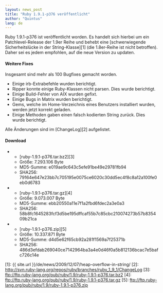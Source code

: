 ```yaml
---
layout: news_post
title: "Ruby 1.9.1-p376 veröffentlicht"
author: "Quintus"
lang: de
---
```


Ruby 1.9.1-p376 ist veröffentlicht worden. Es handelt sich hierbei um
ein Patchlevel-Release der 1.9er Reihe und behebt eine [schwerwiegende
Sicherheitslücke in der String-Klasse][1] (die 1.8er-Reihe ist nicht
betroffen). Daher sei es jedem empfohlen, auf die neue Version zu
updaten.

#### Weitere Fixes

Insgesamt sind mehr als 100 Bugfixes gemacht worden.

* Einige irb-Extrabefehle wurden berichtigt.
* Ripper konnte einige Ruby-Klassen nicht parsen. Dies wurde berichtigt.
* Einige Build-Fehler von AIX wurden gefixt.
* Einige Bugs in Matrix wurden berichtigt.
* Gems, welche im Home-Verzeichnis eines Benutzers installiert wurden,
  werden jetzt korrekt geladen.
* Einige Methoden gaben einen falsch kodierten String zurück. Dies wurde
  berichtigt.

Alle Änderungen sind im [ChangeLog][2] aufgelistet.

#### Download

* * [ruby-1.9.1-p376.tar.bz2][3]
  * Größe: 7.293.106 Byte
  * MD5-Summe: e019ae9c643c5efe91be49e29781fb94
  * SHA256:
    79164e647e23bb7c705195e0075ce6020c30dd5ec4f8c8a12a100fe0eb0d6783

* * [ruby-1.9.1-p376.tar.gz][4]
  * Größe: 9.073.007 Byte
  * MD5-Summe: ebb20550a11e7f1a2fbd6fdec2a3e0a3
  * SHA256:
    58b8fc1645283fcf3d5be195dffcaf55b7c85cbc210074273b57b835409b21ca

* * [ruby-1.9.1-p376.zip][5]
  * Größe: 10.337.871 Byte
  * MD5-Summe: d4d5e62f65cb92a281f1569a7f25371b
  * SHA256:
    486d3efdab269040ce7142964ba3a4e0d46f0a5b812136bcac7e5bafc726c14e



[1]: {{ site.url }}/de/news/2009/12/07/heap-overflow-in-string/
[2]: http://svn.ruby-lang.org/repos/ruby/branches/ruby_1_9_1/ChangeLog
[3]: ftp://ftp.ruby-lang.org/pub/ruby/1.9/ruby-1.9.1-p376.tar.bz2
[4]: ftp://ftp.ruby-lang.org/pub/ruby/1.9/ruby-1.9.1-p376.tar.gz
[5]: ftp://ftp.ruby-lang.org/pub/ruby/1.9/ruby-1.9.1-p376.zip
